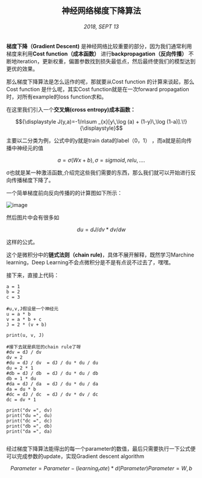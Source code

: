## <center>神经网络梯度下降算法</center>
###### <center>2018, SEPT 13</center>

**梯度下降（Gradient Descent)**
是神经网络比较重要的部分，因为我们通常利用梯度来利用**Cost function（成本函数）**
进行**backpropagation（反向传播）**
不断地iteration，更新权重，偏置参数找到损失最低点，然后最终使我们的模型达到更优的效果。

那么梯度下降算法是怎么运作的呢，那就要从Cost function 的计算来谈起，那么Cost function 是什么呢，其实Cost function就是在一次forward propagation时，对所有example的loss function求和。

在这里我们引入一个**交叉熵(cross entropy)成本函数：**


```math
{\displaystyle J(y,a)=-1/n\sum _{x}[y\,\log (a) + (1-y)\,\log (1-a)].\!} {\displaystyle}
```

主要以二分类为例，公式中的y就是train data的label（0，1） ，而a就是前向传播中神经元的值


```math
a = σ(Wx + b) , σ = sigmoid,relu,....
```
σ也就是某一种激活函数,介绍完这些我们需要的东西，那么我们就可以开始进行反向传播梯度下降了。

一个简单梯度前向反向传播的的计算图如下所示：

![image](C:\Users\weiyangbin\Desktop\GD_Compute.png)

然后图片中会有很多如
```math
du =  dJ/dv * dv/dw 
```
这样的公式。

这个是微积分中的**链式法则（chain rule)**，具体不展开解释，既然学习Marchine learning，Deep Learning不会点微积分是不是有点说不过去了，嘿嘿。

接下来，直接上代码：

```
a = 1
b = 2
c = 3

#u,v,J假设是一个神经元
u = a * b
v = a * b + c
J = 2 * (v + b)

print(u, v, J)

#接下去就是疯狂的chain rule了呀
#dv = dJ / dv
dv = 2
#du = dJ / dv  = dJ / du * du / du
du = 2 * 1
#db = dJ / db  = dJ / du * du / db
db = 1 * du
#da = dJ / da  = dJ / du * du / da
da = du * b
#dc = dJ / dc  = dJ / dv * dv / dc
dc = dv * 1

print("dv =", dv)
print("du =", du)
print("dc =", dc)
print("db =", db)
print("da =", da)


```
经过梯度下降算法能得出的每一个parameter的数值，最后只需要执行一下公式便可以完成参数的update，实现Gradient descent algorithm

```math
Parameter = Parameter - (learning_rate) * d(Parameter)  

Parameter = W,b

```


